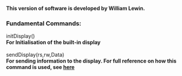 #### This version of software is developed by William Lewin.
### Fundamental Commands:
initDisplay()<br>
<b>For Initialisation of the built-in display</b> <br>
<br>
sendDisplay(rs,rw,Data) <br>
<b> For sending information to the display. For full reference on how this command is used, see <a href="https://www.lcd-module.com/fileadmin/eng/pdf/doma/dogs104e.pdf">here</a></b>
